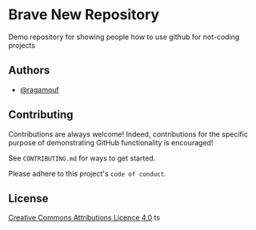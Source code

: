 
# Brave New Repository

Demo repository for showing people how to use github for not-coding projects



## Authors

- [@ragamouf](https://www.github.com/ragamouf)

  
## Contributing

Contributions are always welcome! Indeed, contributions for the specific purpose of demonstrating GitHub functionality is encouraged!

See `CONTRIBUTING.md` for ways to get started.

Please adhere to this project's `code of conduct`.

  
## License

[Creative Commons Attributions Licence 4.0](https://creativecommons.org/licenses/by/4.0/)  ts
